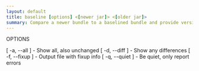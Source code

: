 ```yaml
---
layout: default
title: baseline [options] <[newer jar]> <[older jar]> 
summary: Compare a newer bundle to a baselined bundle and provide versioning advice                                 
---
```

   
OPTIONS

   [ -a, --all ]              - Show all, also unchanged
   [ -d, --diff ]             - Show any differences
   [ -f, --fixup <string> ]   - Output file with fixup info
   [ -q, --quiet ]            - Be quiet, only report errors

